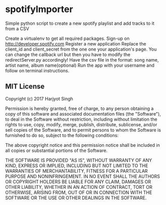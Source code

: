 # spotifyImporter
Simple python script to create a new spotify playlist and add tracks to it from a CSV

Create a virtualenv to get all required packages.
Sign-up on http://developer.spotify.com
Register a new application
Replace the client_id and client_secret from the one one your application's page.
You can change the callback url but then you have to modify the redirectServer.py accordingly!
Have the csv file in the format: song name, artist name, album name(optional)
Run the app with your username and follow on terminal instructions.


## MIT License

Copyright (c) 2017 Harjyot Singh

Permission is hereby granted, free of charge, to any person obtaining a copy
of this software and associated documentation files (the "Software"), to deal
in the Software without restriction, including without limitation the rights
to use, copy, modify, merge, publish, distribute, sublicense, and/or sell
copies of the Software, and to permit persons to whom the Software is
furnished to do so, subject to the following conditions:

The above copyright notice and this permission notice shall be included in all
copies or substantial portions of the Software.

THE SOFTWARE IS PROVIDED "AS IS", WITHOUT WARRANTY OF ANY KIND, EXPRESS OR
IMPLIED, INCLUDING BUT NOT LIMITED TO THE WARRANTIES OF MERCHANTABILITY,
FITNESS FOR A PARTICULAR PURPOSE AND NONINFRINGEMENT. IN NO EVENT SHALL THE
AUTHORS OR COPYRIGHT HOLDERS BE LIABLE FOR ANY CLAIM, DAMAGES OR OTHER
LIABILITY, WHETHER IN AN ACTION OF CONTRACT, TORT OR OTHERWISE, ARISING FROM,
OUT OF OR IN CONNECTION WITH THE SOFTWARE OR THE USE OR OTHER DEALINGS IN THE
SOFTWARE.

